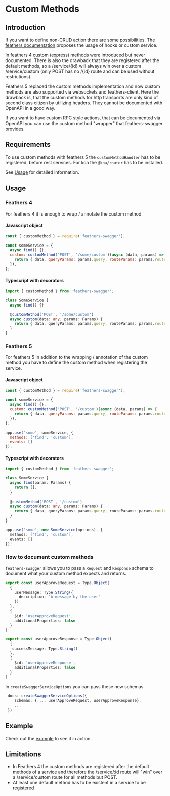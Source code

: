 # Custom Methods  <!-- {docsify-ignore} -->

## Introduction

If you want to define non-CRUD action there are some possibilities. The [feathers documentation](https://docs.feathersjs.com/help/faq.html#how-do-i-create-custom-methods) proposes the usage of hooks or custom service.

In feathers 4 custom (express) methods were introduced but never documented. There is also the drawback that they are registered after the default methods, so a /service/{id} will always win over a custom /service/custom (only POST has no /{id} route and can be used without restrictions).

Feathers 5 replaced the custom methods implementation and now custom methods are also supported via websockets and feathers-client. Here the drawback is, that the custom methods for http transports are only kind of second class citizen by utilizing headers. They cannot be documented with OpenAPI in a good way.

If you want to have custom RPC style actions, that can be documented via OpenAPI you can use the custom method "wrapper" that feathers-swagger provides.

## Requirements

To use custom methods with feathers 5 the `customMethodHandler` has to be registered, before rest services. For koa the `@koa/router` has to be installed.

See [Usage](/#installation) for detailed information.

## Usage

### Feathers 4

For feathers 4 it is enough to wrap / annotate the custom method

<!-- tabs:start -->

#### **Javascript object**

```js
const { customMethod } = require('feathers-swagger');

const someService = {
  async find() {},
  custom: customMethod('POST', '/some/custom')(async (data, params) => {
    return { data, queryParams: params.query, routeParams: params.route };
  }),
};
```

#### **Typescript with decorators**

```typescript
import { customMethod } from 'feathers-swagger';

class SomeService {
  async find() {}

  @customMethod('POST', '/some/custom')
  async custom(data: any, params: Params) {
    return { data, queryParams: params.query, routeParams: params.route };
  }
}
```

<!-- tabs:end -->

### Feathers 5

For feathers 5 in addition to the wrapping / annotation of the custom method
you have to define the custom method when registering the service.

<!-- tabs:start -->

#### **Javascript object**

```js
const { customMethod } = require('feathers-swagger');

const someService = {
  async find() {},
  custom: customMethod('POST', '/custom')(async (data, params) => {
    return { data, queryParams: params.query, routeParams: params.route };
  }),
};

app.use('some', someService, {
  methods: ['find', 'custom'],
  events: []
});
```

#### **Typescript with decorators**

```typescript
import { customMethod } from 'feathers-swagger';

class SomeService {
  async find(param: Params) {
    return [];
  }
  
  @customMethod('POST', '/custom')
  async custom(data: any, params: Params) {
    return { data, queryParams: params.query, routeParams: params.route };
  }
}

app.use('some', new SomeService(options), {
  methods: ['find', 'custom'],
  events: []
});
```

<!-- tabs:end -->

<!-- tabs:start -->
### **How to document custom methods**

`feathers-swagger` allows you to pass a `Request` and `Response` schema to document what your custom method expects and returns. 

```typescript
export const userApproveRequest = Type.Object(
  {
    userMessage: Type.String({
      description: 'A message by the user'
    })
  },
  {
    $id: 'userApproveRequest',
    additionalProperties: false
  }
)

export const userApproveResponse = Type.Object(
  {
   successMessage: Type.String()
  },
  {
    $id: 'userApproveResponse',
    additionalProperties: false
  }
)
```

In `createSwaggerServiceOptions` you can pass these new schemas 

```typescript
 docs: createSwaggerServiceOptions({
	schemas: {..., userApproveRequest, userApproveResponse},
    ...
 })
```

<!-- tabs:end -->

## Example

Check out the [example](/examples/custom_methods.md) to see it in action. 

## Limitations

- In Feathers 4 the custom methods are registered after the default methods of a service and therefore
  the /service/:id route will "win" over a /service/custom route for all methods but POST.
- At least one default method has to be existent in a service to be registered
